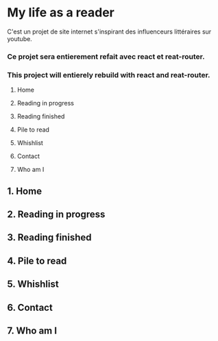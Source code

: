 # My life as a reader
C'est un projet de site internet s'inspirant des influenceurs littéraires sur youtube.



### Ce projet sera entierement refait avec react et reat-router.

### This project will entierely rebuild with react and reat-router.




1. Home

2. Reading in progress

3. Reading finished

4. Pile to read

5. Whishlist

6. Contact

7. Who am I


## 1. Home

## 2. Reading in progress

## 3. Reading finished

## 4. Pile to read

## 5. Whishlist

## 6. Contact

## 7. Who am I